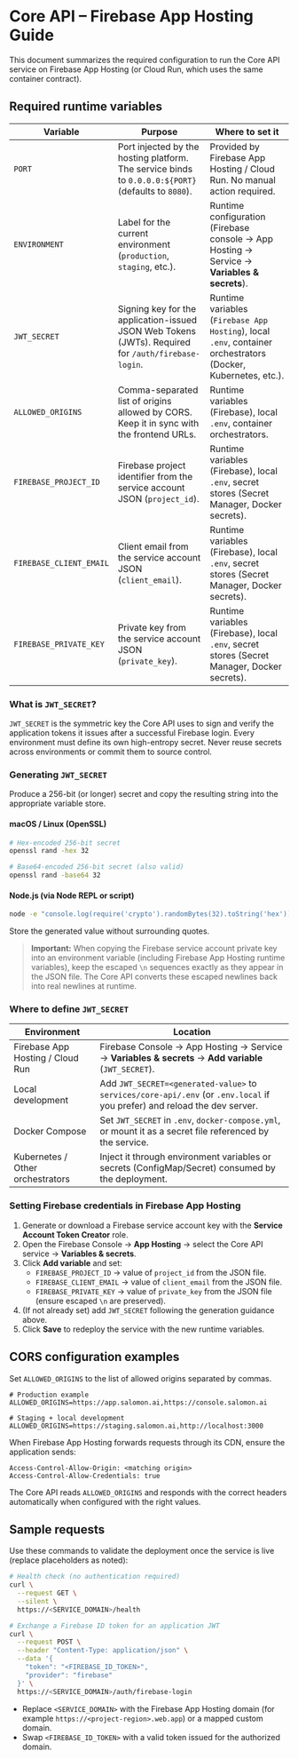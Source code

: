 # Core API – Firebase App Hosting Guide

This document summarizes the required configuration to run the Core API service on Firebase App Hosting (or Cloud Run, which uses the same container contract).

## Required runtime variables

| Variable | Purpose | Where to set it |
| --- | --- | --- |
| `PORT` | Port injected by the hosting platform. The service binds to `0.0.0.0:${PORT}` (defaults to `8080`). | Provided by Firebase App Hosting / Cloud Run. No manual action required. |
| `ENVIRONMENT` | Label for the current environment (`production`, `staging`, etc.). | Runtime configuration (Firebase console → App Hosting → Service → **Variables & secrets**). |
| `JWT_SECRET` | Signing key for the application-issued JSON Web Tokens (JWTs). Required for `/auth/firebase-login`. | Runtime variables (`Firebase App Hosting`), local `.env`, container orchestrators (Docker, Kubernetes, etc.). |
| `ALLOWED_ORIGINS` | Comma-separated list of origins allowed by CORS. Keep it in sync with the frontend URLs. | Runtime variables (Firebase), local `.env`, container orchestrators. |
| `FIREBASE_PROJECT_ID` | Firebase project identifier from the service account JSON (`project_id`). | Runtime variables (Firebase), local `.env`, secret stores (Secret Manager, Docker secrets). |
| `FIREBASE_CLIENT_EMAIL` | Client email from the service account JSON (`client_email`). | Runtime variables (Firebase), local `.env`, secret stores (Secret Manager, Docker secrets). |
| `FIREBASE_PRIVATE_KEY` | Private key from the service account JSON (`private_key`). | Runtime variables (Firebase), local `.env`, secret stores (Secret Manager, Docker secrets). |

### What is `JWT_SECRET`?

`JWT_SECRET` is the symmetric key the Core API uses to sign and verify the application tokens it issues after a successful Firebase login. Every environment must define its own high-entropy secret. Never reuse secrets across environments or commit them to source control.

### Generating `JWT_SECRET`

Produce a 256-bit (or longer) secret and copy the resulting string into the appropriate variable store.

#### macOS / Linux (OpenSSL)

```bash
# Hex-encoded 256-bit secret
openssl rand -hex 32

# Base64-encoded 256-bit secret (also valid)
openssl rand -base64 32
```

#### Node.js (via Node REPL or script)

```bash
node -e "console.log(require('crypto').randomBytes(32).toString('hex'))"
```

Store the generated value without surrounding quotes.

> **Important:** When copying the Firebase service account private key into an environment variable (including Firebase App Hosting runtime variables), keep the escaped `\n` sequences exactly as they appear in the JSON file. The Core API converts these escaped newlines back into real newlines at runtime.

### Where to define `JWT_SECRET`

| Environment | Location |
| --- | --- |
| Firebase App Hosting / Cloud Run | Firebase Console → App Hosting → Service → **Variables & secrets** → **Add variable** (`JWT_SECRET`). |
| Local development | Add `JWT_SECRET=<generated-value>` to `services/core-api/.env` (or `.env.local` if you prefer) and reload the dev server. |
| Docker Compose | Set `JWT_SECRET` in `.env`, `docker-compose.yml`, or mount it as a secret file referenced by the service. |
| Kubernetes / Other orchestrators | Inject it through environment variables or secrets (ConfigMap/Secret) consumed by the deployment. |

### Setting Firebase credentials in Firebase App Hosting

1. Generate or download a Firebase service account key with the **Service Account Token Creator** role.
2. Open the Firebase Console → **App Hosting** → select the Core API service → **Variables & secrets**.
3. Click **Add variable** and set:
   * `FIREBASE_PROJECT_ID` → value of `project_id` from the JSON file.
   * `FIREBASE_CLIENT_EMAIL` → value of `client_email` from the JSON file.
   * `FIREBASE_PRIVATE_KEY` → value of `private_key` from the JSON file (ensure escaped `\n` are preserved).
4. (If not already set) add `JWT_SECRET` following the generation guidance above.
5. Click **Save** to redeploy the service with the new runtime variables.

## CORS configuration examples

Set `ALLOWED_ORIGINS` to the list of allowed origins separated by commas.

```env
# Production example
ALLOWED_ORIGINS=https://app.salomon.ai,https://console.salomon.ai

# Staging + local development
ALLOWED_ORIGINS=https://staging.salomon.ai,http://localhost:3000
```

When Firebase App Hosting forwards requests through its CDN, ensure the application sends:

```
Access-Control-Allow-Origin: <matching origin>
Access-Control-Allow-Credentials: true
```

The Core API reads `ALLOWED_ORIGINS` and responds with the correct headers automatically when configured with the right values.

## Sample requests

Use these commands to validate the deployment once the service is live (replace placeholders as noted):

```bash
# Health check (no authentication required)
curl \
  --request GET \
  --silent \
  https://<SERVICE_DOMAIN>/health

# Exchange a Firebase ID token for an application JWT
curl \
  --request POST \
  --header "Content-Type: application/json" \
  --data '{
    "token": "<FIREBASE_ID_TOKEN>",
    "provider": "firebase"
  }' \
  https://<SERVICE_DOMAIN>/auth/firebase-login
```

* Replace `<SERVICE_DOMAIN>` with the Firebase App Hosting domain (for example `https://<project-region>.web.app`) or a mapped custom domain.
* Swap `<FIREBASE_ID_TOKEN>` with a valid token issued for the authorized domain.
